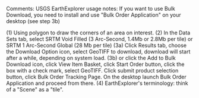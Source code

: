 Comments:
USGS EarthExplorer usage notes:
If you want to use Bulk Download, you need to install and use "Bulk Order Application" on your desktop (see step 3b)

(1) Using polygon to draw the corners of an area on interest. 
(2) In the Data Sets tab, select SRTM Void Filled (3 Arc-Second, 1.4Mb or 2.8Mb per tile) or SRTM 1 Arc-Second Global (28 Mb per tile)
(3a) Click Results tab, choose the Download Option icon, select GeoTIFF to download, download will start after a while, depending on system load.
(3b) or click the Add to Bulk Download icon, click View Item Basket, click Start Order button,  click the box with a check mark, select GeoTIFF. Click submit product selection button, click Bulk Order Tracking Page. On the desktop launch Bulk Order Application and proceed from there. 
(4) EarthExplorer's terminology: think of a "Scene" as a "tile".
